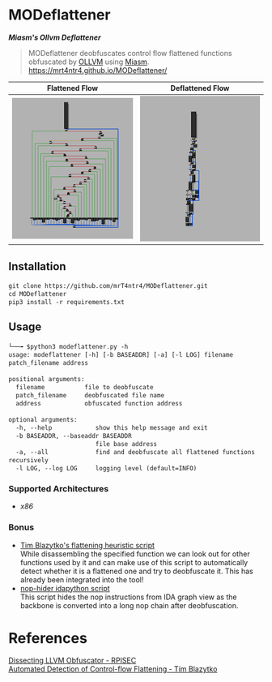 # MODeflattener
***Miasm's Ollvm Deflattener***  
> MODeflattener deobfuscates control flow flattened functions obfuscated by [OLLVM](https://github.com/obfuscator-llvm/obfuscator) using [Miasm](https://github.com/cea-sec/miasm).  
https://mrt4ntr4.github.io/MODeflattener/  

Flattened Flow             |  Deflattened Flow
:-------------------------:|:-------------------------:
![obfuscated](./images/obfuscated.png)  |  ![deobfuscated](./images/deobfuscated.png)

## Installation
```
git clone https://github.com/mrT4ntr4/MODeflattener.git
cd MODeflattener
pip3 install -r requirements.txt
```

## Usage
```
└──╼ $python3 modeflattener.py -h
usage: modeflattener [-h] [-b BASEADDR] [-a] [-l LOG] filename patch_filename address

positional arguments:
  filename           file to deobfuscate
  patch_filename     deobfuscated file name
  address            obfuscated function address

optional arguments:
  -h, --help            show this help message and exit
  -b BASEADDR, --baseaddr BASEADDR
                        file base address
  -a, --all             find and deobfuscate all flattened functions recursively
  -l LOG, --log LOG     logging level (default=INFO)
```

### Supported Architectures
- *x86*

### Bonus
- [Tim Blazytko's flattening heuristic script](https://gist.github.com/mrphrazer/da32217f231e1dd842986f94aa6d9d37)  
  While disassembling the specified function we can look out for other functions used by it and can make use of this script to automatically detect whether it is a flattened one and try to deobfuscate it. This has already been integrated into the tool!    
- [nop-hider idapython script](https://gist.github.com/JusticeRage/795badf81fe59454963a06070d132b06)  
    This script hides the nop instructions from IDA graph view as the backbone is converted into a long nop chain after deobfuscation.  


# References
[Dissecting LLVM Obfuscator - RPISEC](https://rpis.ec/blog/dissection-llvm-obfuscator-p1/)  
[Automated Detection of Control-flow Flattening - Tim Blazytko](https://synthesis.to/2021/03/03/flattening_detection.html)  
